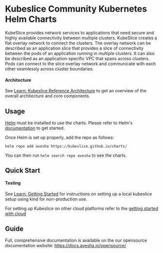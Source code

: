 # Kubeslice Community Kubernetes Helm Charts

KubeSlice provides network services to applications that need secure and highly available connectivity between multiple clusters. KubeSlice creates a flat overlay network to connect the clusters. The overlay network can be described as an application slice that provides a slice of connectivity between the pods of an application running in multiple clusters. It can also be described as an application-specific VPC that spans across clusters. Pods can connect to the slice overlay network and communicate with each other seamlessly across cluster boundaries.

#### Architecture
See [Learn: Kubeslice Reference Architecture](https://docs.avesha.io/opensource/kube-slice-architecture) to get an overview of the overall architecture and core components.

## Usage

[Helm](https://helm.sh) must be installed to use the charts.
Please refer to Helm's [documentation](https://helm.sh/docs/) to get started.

Once Helm is set up properly, add the repo as follows:

```console
helm repo add avesha https://kubeslice.github.io/charts/
```

You can then run `helm search repo avesha` to see the charts.


Quick Start
---

#### Testing
See [Learn: Getting Started](https://docs.avesha.io/opensource/getting-started-with-kind-clusters) for instructions on setting up a local kubeslice setup using kind for non-production use.

For setting up Kubeslice on other cloud platforms refer to the [getting started with cloud](https://docs.avesha.io/opensource/getting-started-with-cloud-clusters)

Guide
---
Full, comprehensive documentation is available on the our opensource documentation website: https://docs.avesha.io/opensource/
